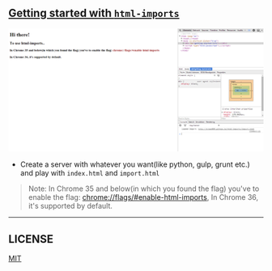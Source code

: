 [Getting started with `html-imports`](http://krman009.github.io/html-imports/)
------------------------------------------------------------------------------

![](https://raw.githubusercontent.com/krman009/html-imports/master/preview.PNG "Preview (Yeah you should click it!)")

+ Create a server with whatever you want(like python, gulp, grunt etc.) and play with `index.html` and `import.html`

> Note: In Chrome 35 and below(in which you found the flag) you've to enable the flag: [chrome://flags/#enable-html-imports](chrome://flags/#enable-html-imports), In Chrome 36, it's supported by default.

------


LICENSE
-------

[MIT](https://github.com/krman009/html-imports/blob/master/LICENSE)
